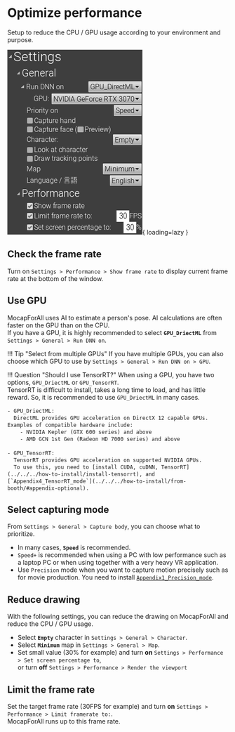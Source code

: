 # Optimize performance 

Setup to reduce the CPU / GPU usage according to your environment and purpose.

![](../../images/Settings-General+Performance.png){ loading=lazy }

## Check the frame rate

Turn on `Settings > Performance > Show frame rate` to display current frame rate at the bottom of the window.

## Use GPU

MocapForAll uses AI to estimate a person's pose. AI calculations are often faster on the GPU than on the CPU.  
If you have a GPU, it is highly recommended to select **`GPU_DriectML`** from `Settings > General > Run DNN on`.

!!! Tip "Select from multiple GPUs"
    If you have multiple GPUs, you can also choose which GPU to use by `Settings > General > Run DNN on > GPU`.

!!! Question "Should I use TensorRT?"
    When using a GPU, you have two options, `GPU_DriectML` or `GPU_TensorRT`.  
    TensorRT is difficult to install, takes a long time to load, and has little reward. So, it is recommended to use `GPU_DriectML` in many cases.

    - GPU_DriectML:  
      DirectML provides GPU acceleration on DirectX 12 capable GPUs. Examples of compatible hardware include:
        - NVIDIA Kepler (GTX 600 series) and above
        - AMD GCN 1st Gen (Radeon HD 7000 series) and above

    - GPU_TensorRT:  
      TensorRT provides GPU acceleration on supported NVIDIA GPUs.
      To use this, you need to [install CUDA, cuDNN, TensorRT](../../../how-to-install/install-tensorrt), and [`Appendix4_TensorRT_mode`](../../../how-to-install/from-booth/#appendix-optional).

## Select capturing mode

From `Settings > General > Capture body`, you can choose what to prioritize.

- In many cases, **`Speed`** is recommended.
- `Speed+` is recommended when using a PC with low performance such as a laptop PC or when using together with a very heavy VR application.  
- Use `Precision` mode when you want to capture motion precisely such as for movie production. You need to install [`Appendix1_Precision_mode`](../../../how-to-install/from-booth/#appendix-optional).

## Reduce drawing

With the following settings, you can reduce the drawing on MocapForAll and reduce the CPU / GPU usage.

- Select **`Empty`** character in `Settings > General > Character`.
- Select **`Minimum`** map in `Settings > General > Map`.
- Set small value (30% for example) and turn **on** `Settings > Performance > Set screen percentage to`,  
  or turn **off** `Settings > Performance > Render the viewport`

## Limit the frame rate

Set the target frame rate (30FPS for example) and turn **on** `Settings > Performance > Limit framerate to:`.  
MocapForAll runs up to this frame rate.